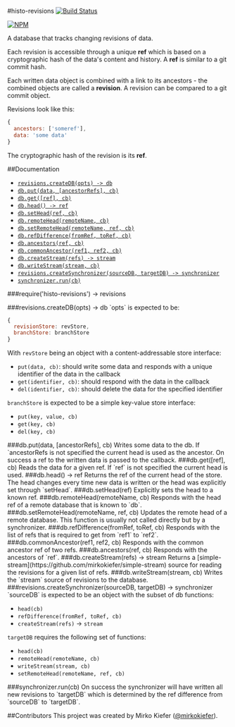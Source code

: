 #histo-revisions
[![Build Status](https://travis-ci.org/mirkokiefer/histo-revisions.png?branch=master)](https://travis-ci.org/mirkokiefer/histo-revisions)

[![NPM](https://nodei.co/npm/histo-revisions.png)](https://nodei.co/npm/histo-revisions/)

A database that tracks changing revisions of data.

Each revision is accessible through a unique **ref** which is based on a cryptographic hash of the data's content and history.
A **ref** is similar to a git commit hash.

Each written data object is combined with a link to its ancestors - the combined objects are called a **revision**.
A revision can be compared to a git commit object.

Revisions look like this:

``` js
{
  ancestors: ['someref'],
  data: 'some data'
}
```

The cryptographic hash of the revision is its **ref**.

##Documentation

- [`revisions.createDB(opts) -> db`](#createDB)
- [`db.put(data, [ancestorRefs], cb)`](#put)
- [`db.get([ref], cb)`](#get)
- [`db.head() -> ref`](#head)
- [`db.setHead(ref, cb)`](#setHead)
- [`db.remoteHead(remoteName, cb)`](#remoteHead)
- [`db.setRemoteHead(remoteName, ref, cb)`](#setRemoteName)
- [`db.refDifference(fromRef, toRef, cb)`](#refDifference)
- [`db.ancestors(ref, cb)`](#ancestors)
- [`db.commonAncestor(ref1, ref2, cb)`](#commonAncestor)
- [`db.createStream(refs) -> stream`](#createStream)
- [`db.writeStream(stream, cb)`](#writeStream)
- [`revisions.createSynchronizer(sourceDB, targetDB) -> synchronizer`](#createSynchronizer)
- [`synchronizer.run(cb)`](#syncRun)

###require('histo-revisions') -> revisions

<a name="createDB" />
###revisions.createDB(opts) -> db
`opts` is expected to be:

``` js
{
  revisionStore: revStore,
  branchStore: branchStore
}
```

With `revStore` being an object with a content-addressable store interface:

- `put(data, cb)`: should write some data and responds with a unique identifier of the data in the callback
- `get(identifier, cb)`: should respond with the data in the callback
- `del(identifier, cb)`: should delete the data for the specified identifier

`branchStore` is expected to be a simple key-value store interface:

- `put(key, value, cb)`
- `get(key, cb)`
- `del(key, cb)`

<a name="put" />
###db.put(data, [ancestorRefs], cb)
Writes some data to the db. If `ancestorRefs is not specified the current head is used as the ancestor.
On success a ref to the written data is passed to the callback.

<a name="get" />
###db.get([ref], cb)
Reads the data for a given ref. If `ref` is not specified the current head is used.

<a name="head" />
###db.head() -> ref
Returns the ref of the current head of the store.
The head changes every time new data is written or the head was explicitly set through `setHead`.

<a name="setHead" />
###db.setHead(ref)
Explicitly sets the head to a known ref.

<a name="remoteHead" />
###db.remoteHead(remoteName, cb)
Responds with the head ref of a remote database that is known to `db`.

<a name="setRemoteHead" />
###db.setRemoteHead(remoteName, ref, cb)
Updates the remote head of a remote database.
This function is usually not called directly but by a synchronizer.

<a name="refDifference" />
###db.refDifference(fromRef, toRef, cb)
Responds with the list of refs that is required to get from `ref1` to `ref2`.

<a name="commonAncestor" />
###db.commonAncestor(ref1, ref2, cb)
Responds with the common ancestor ref of two refs.

<a name="ancestors" />
###db.ancestors(ref, cb)
Responds with the ancestors of `ref`.

<a name="createStream" />
###db.createStream(refs) -> stream
Returns a [simple-stream](https://github.com/mirkokiefer/simple-stream) source for reading the revisions for a given list of refs.

<a name="writeStream" />
###db.writeStream(stream, cb)
Writes the `stream` source of revisions to the database.

<a name="createSynchronizer" />
###revisions.createSynchronizer(sourceDB, targetDB) -> synchronizer
`sourceDB` is expected to be an object with the subset of db functions:

- `head(cb)`
- `refDifference(fromRef, toRef, cb)`
- `createStream(refs)` -> `stream`

`targetDB` requires the following set of functions:

- `head(cb)`
- `remoteHead(remoteName, cb)`
- `writeStream(stream, cb)`
- `setRemoteHead(remoteName, ref, cb)`

<a name="syncRun" />
###synchronizer.run(cb)
On success the synchronizer will have written all new revisions to `targetDB` which is determined by the ref difference from `sourceDB` to `targetDB`.

##Contributors
This project was created by Mirko Kiefer ([@mirkokiefer](https://github.com/mirkokiefer)).
